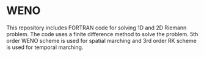 # WENO
This repository includes FORTRAN code for solving 1D and 2D Riemann problem.
The code uses a finite difference method to solve the problem.
5th order WENO scheme is used for spatial marching and 3rd order RK scheme is used for temporal marching.

